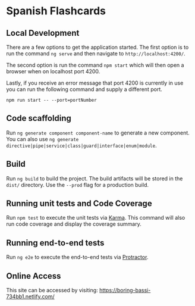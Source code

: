 # Spanish Flashcards

## Local Development

There are a few options to get the application started. The first option is to run the command `ng serve` and then navigate to `http://localhost:4200/`.

The second option is run the command `npm start` which will then open a browser when on localhost port 4200.

Lastly, if you receive an error message that port 4200 is currently in use you can run the following command and supply a different port.

`npm run start -- --port=portNumber`

## Code scaffolding

Run `ng generate component component-name` to generate a new component. You can also use `ng generate directive|pipe|service|class|guard|interface|enum|module`.

## Build

Run `ng build` to build the project. The build artifacts will be stored in the `dist/` directory. Use the `--prod` flag for a production build.

## Running unit tests and Code Coverage

Run `npm test` to execute the unit tests via [Karma](https://karma-runner.github.io). This command will also run code coverage and display the coverage summary.

## Running end-to-end tests

Run `ng e2e` to execute the end-to-end tests via [Protractor](http://www.protractortest.org/).

## Online Access

This site can be accessed by visiting: https://boring-bassi-734bb1.netlify.com/
